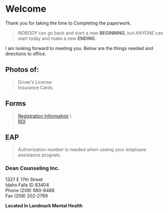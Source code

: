 # Welcome

Thank you for taking the time to Completing the paperwork.  

> *NOBODY* can go back and start a new **BEGINNING**, but *ANYONE* can start today and make a new **ENDING**.  

I am looking forward to meeting you. Below are the things needed and directions to office.

## Photos of:

> Driver’s License     
> Insurance Cards    
   
 
## Forms
    
> [Registration Information](https://dcitd.github.io/Registration/)<space><space>
\   
>[ROI](https://dcitd.github.io/ROI/)


## EAP

> Authorization number is needed when useing your employee assistance program.


### Dean Counseling Inc.   
1337 E 17th Street   
Idaho Falls ID 83404      
Phone (208) 680-6488    
Fax (208) 202-2769   

**Located In Landmark Mental Health**
